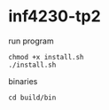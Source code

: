 # inf4230-tp2


run program
```
chmod +x install.sh
./install.sh
```

binaries
```
cd build/bin
```

